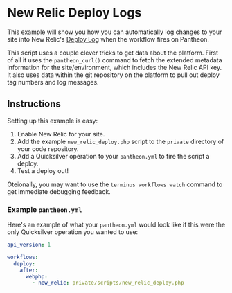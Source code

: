 # New Relic Deploy Logs #

This example will show you how you can automatically log changes to your site into New Relic's [Deploy Log](https://docs.newrelic.com/docs/apm/applications-menu/events/deployments-page) when the workflow fires on Pantheon.

This script uses a couple clever tricks to get data about the platform. First of all it uses the `pantheon_curl()` command to fetch the extended metadata information for the site/environment, which includes the New Relic API key. It also uses data within the git repository on the platform to pull out deploy tag numbers and log messages. 

## Instructions ##

Setting up this example is easy:

1. Enable New Relic for your site.
2. Add the example `new_relic_deploy.php` script to the `private` directory of your code repository.
3. Add a Quicksilver operation to your `pantheon.yml` to fire the script a deploy.
4. Test a deploy out!

Oteionally, you may want to use the `terminus workflows watch` command to get immediate debugging feedback.

### Example `pantheon.yml` ###

Here's an example of what your `pantheon.yml` would look like if this were the only Quicksilver operation you wanted to use:

```yaml
api_version: 1

workflows:
  deploy:
    after:
      webphp:
        - new_relic: private/scripts/new_relic_deploy.php
```
